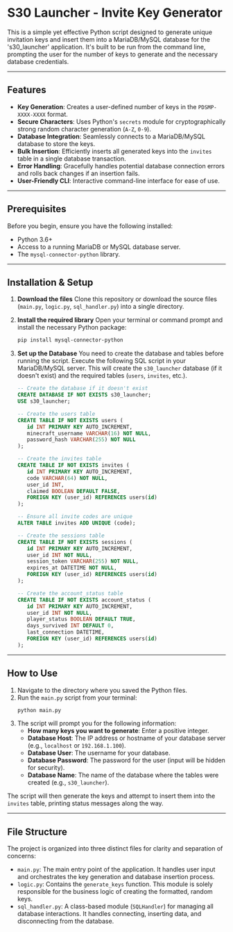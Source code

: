 # S30 Launcher - Invite Key Generator

This is a simple yet effective Python script designed to generate unique invitation keys and insert them into a MariaDB/MySQL database for the 's30\_launcher' application. It's built to be run from the command line, prompting the user for the number of keys to generate and the necessary database credentials.

-----

## Features

  * **Key Generation**: Creates a user-defined number of keys in the `PDSMP-XXXX-XXXX` format.
  * **Secure Characters**: Uses Python's `secrets` module for cryptographically strong random character generation (`A-Z`, `0-9`).
  * **Database Integration**: Seamlessly connects to a MariaDB/MySQL database to store the keys.
  * **Bulk Insertion**: Efficiently inserts all generated keys into the `invites` table in a single database transaction.
  * **Error Handling**: Gracefully handles potential database connection errors and rolls back changes if an insertion fails.
  * **User-Friendly CLI**: Interactive command-line interface for ease of use.

-----

## Prerequisites

Before you begin, ensure you have the following installed:

  * Python 3.6+
  * Access to a running MariaDB or MySQL database server.
  * The `mysql-connector-python` library.

-----

## Installation & Setup

1.  **Download the files**
    Clone this repository or download the source files (`main.py`, `logic.py`, `sql_handler.py`) into a single directory.

2.  **Install the required library**
    Open your terminal or command prompt and install the necessary Python package:

    ```sh
    pip install mysql-connector-python
    ```

3.  **Set up the Database**
    You need to create the database and tables before running the script. Execute the following SQL script in your MariaDB/MySQL server. This will create the `s30_launcher` database (if it doesn't exist) and the required tables (`users`, `invites`, etc.).

    ```sql
    -- Create the database if it doesn't exist
    CREATE DATABASE IF NOT EXISTS s30_launcher;
    USE s30_launcher;

    -- Create the users table
    CREATE TABLE IF NOT EXISTS users (
       id INT PRIMARY KEY AUTO_INCREMENT,
       minecraft_username VARCHAR(16) NOT NULL,
       password_hash VARCHAR(255) NOT NULL
    );

    -- Create the invites table
    CREATE TABLE IF NOT EXISTS invites (
       id INT PRIMARY KEY AUTO_INCREMENT,
       code VARCHAR(64) NOT NULL,
       user_id INT,
       claimed BOOLEAN DEFAULT FALSE,
       FOREIGN KEY (user_id) REFERENCES users(id)
    );

    -- Ensure all invite codes are unique
    ALTER TABLE invites ADD UNIQUE (code);

    -- Create the sessions table
    CREATE TABLE IF NOT EXISTS sessions (
       id INT PRIMARY KEY AUTO_INCREMENT,
       user_id INT NOT NULL,
       session_token VARCHAR(255) NOT NULL,
       expires_at DATETIME NOT NULL,
       FOREIGN KEY (user_id) REFERENCES users(id)
    );

    -- Create the account_status table
    CREATE TABLE IF NOT EXISTS account_status (
       id INT PRIMARY KEY AUTO_INCREMENT,
       user_id INT NOT NULL,
       player_status BOOLEAN DEFAULT TRUE,
       days_survived INT DEFAULT 0,
       last_connection DATETIME,
       FOREIGN KEY (user_id) REFERENCES users(id)
    );
    ```

-----

## How to Use

1.  Navigate to the directory where you saved the Python files.
2.  Run the `main.py` script from your terminal:
    ```sh
    python main.py
    ```
3.  The script will prompt you for the following information:
      * **How many keys you want to generate**: Enter a positive integer.
      * **Database Host**: The IP address or hostname of your database server (e.g., `localhost` or `192.168.1.100`).
      * **Database User**: The username for your database.
      * **Database Password**: The password for the user (input will be hidden for security).
      * **Database Name**: The name of the database where the tables were created (e.g., `s30_launcher`).

The script will then generate the keys and attempt to insert them into the `invites` table, printing status messages along the way.

-----

## File Structure

The project is organized into three distinct files for clarity and separation of concerns:

  * `main.py`: The main entry point of the application. It handles user input and orchestrates the key generation and database insertion process.
  * `logic.py`: Contains the `generate_keys` function. This module is solely responsible for the business logic of creating the formatted, random keys.
  * `sql_handler.py`: A class-based module (`SQLHandler`) for managing all database interactions. It handles connecting, inserting data, and disconnecting from the database.